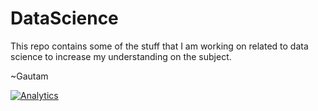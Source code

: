 # DataScience

This repo contains some of the stuff that I am working on related to data science to increase my understanding on the subject. 

~Gautam

[![Analytics](https://ga-beacon.appspot.com/UA-78243969-2/nightfoxbarricade/DataScience/readme)](https://github.com/igrigorik/ga-beacon)

